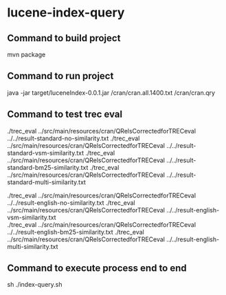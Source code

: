# lucene-index-query

## Command to build project

mvn package

## Command to run project

java -jar target/luceneIndex-0.0.1.jar /cran/cran.all.1400.txt /cran/cran.qry


## Command to test trec eval
./trec_eval ../src/main/resources/cran/QRelsCorrectedforTRECeval ../../result-standard-no-similarity.txt
./trec_eval ../src/main/resources/cran/QRelsCorrectedforTRECeval ../../result-standard-vsm-similarity.txt
./trec_eval ../src/main/resources/cran/QRelsCorrectedforTRECeval ../../result-standard-bm25-similarity.txt
./trec_eval ../src/main/resources/cran/QRelsCorrectedforTRECeval ../../result-standard-multi-similarity.txt

./trec_eval ../src/main/resources/cran/QRelsCorrectedforTRECeval ../../result-english-no-similarity.txt
./trec_eval ../src/main/resources/cran/QRelsCorrectedforTRECeval ../../result-english-vsm-similarity.txt  
./trec_eval ../src/main/resources/cran/QRelsCorrectedforTRECeval ../../result-english-bm25-similarity.txt 
./trec_eval ../src/main/resources/cran/QRelsCorrectedforTRECeval ../../result-english-multi-similarity.txt 

## Command to execute process end to end
sh ./index-query.sh